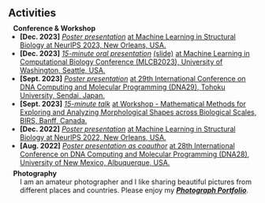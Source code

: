 <h2 id="activity" style="margin: 2px 0px 10px;"> Activities</h2>


<h4 style="margin:0 10px 0;">Conference & Workshop</h4>

<ul style="margin:0 0 5px;">
  <li><strong>[Dec. 2023]</strong> <a href="https://neurips.cc/media/PosterPDFs/NeurIPS%202023/77457.png?t=1702583742.4005952"><autocolor><i>Poster presentation</i></autocolor></a> <a href="https://www.mlsb.io/"><autocolor>at Machine Learning in Structural Biology at NeurIPS 2023, New Orleans, USA.</autocolor></a></li>

  <li><strong>[Dec. 2023]</strong> <a href="https://www.youtube.com/watch?v=o60zLZdzewI"><autocolor><i>15-minute oral presentation</i></autocolor></a> <a href="../assets/files/MLCB-oral-ViDa-Chenwei.pdf"><autocolor>(slide)</autocolor></a> <a href="https://sites.google.com/cs.washington.edu/mlcb2023/"><autocolor>at Machine Learning in Computational Biology Conference (MLCB2023), University of Washington, Seattle, USA.</autocolor></a></li>

  <li><strong>[Sept. 2023]</strong> <a href="../assets/files/vida_DNA29_poster.pdf"><autocolor><i>Poster presentation</i></autocolor></a> <a href="https://dna29.org/"><autocolor>at 29th International Conference on DNA Computing and Molecular Programming (DNA29), Tohoku University, Sendai, Japan.</autocolor></a></li>

  <li><strong>[Sept. 2023]</strong> <a href="https://www.birs.ca/events/2023/5-day-workshops/23w5142/videos/watch/202309071601-Zhang.html"><autocolor><i>15-minute talk</i></autocolor></a> <a href="https://www.birs.ca/events/2023/5-day-workshops/23w5142"><autocolor>at Workshop - Mathematical Methods for Exploring and Analyzing Morphological Shapes across Biological Scales, BIRS, Banff, Canada.</autocolor></a></li>

  <li><strong>[Dec. 2022]</strong> <a href="https://neurips.cc/media/PosterPDFs/NeurIPS%202022/59044.png?t=1669169245.3355224"><autocolor><i>Poster presentation</i></autocolor></a> <a href="https://www.mlsb.io/index_2022.html"><autocolor>at Machine Learning in Structural Biology at NeurIPS 2022, New Orleans, USA.</autocolor></a></li>
  
  <li><strong>[Aug. 2022]</strong> <a href="../assets/files/move-update_DNA28_poster.pdf"><autocolor><i>Poster presentation as coauthor</i></autocolor></a> <a href="https://dna28.cs.unm.edu/"><autocolor>at 28th International Conference on DNA Computing and Molecular Programming (DNA28), University of New Mexico, Albuquerque, USA.</autocolor></a></li>
</ul>

<h4 style="margin:0 10px 0;">Photography</h4>

<ul style="margin:0 0 5px;">
  I am an amateur photographer and I like sharing beautiful pictures from different places and countries. Please enjoy my
  <a href="https://imgur.com/user/ChenweiZhang/posts"><autocolor><strong><i>Photograph Portfolio</i></strong></autocolor></a>.
</ul>

